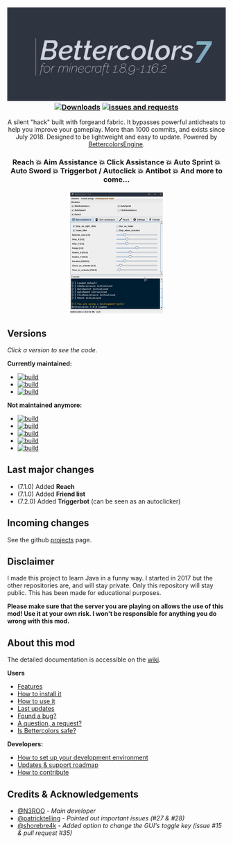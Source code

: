 <h3 align="center">
  <img src=".github/header.png">
  <br>
  <a href="https://github.com/N3ROO/Bettercolors/releases"><img alt="Downloads" src="https://img.shields.io/github/downloads/n3roo/bettercolors/total.svg"/></a>
    <a href="https://github.com/N3ROO/Bettercolors/issues"><img alt="issues and requests" src="https://img.shields.io/github/issues/n3roo/bettercolors.svg?label=issues%20or%20requests"/></a>
</h3>

<p align="center">
  A silent "hack" built with forgeand fabric. It bypasses powerful anticheats to help you improve your gameplay. More than 1000 commits, and exists since July 2018. Designed to be lightweight and easy to update. Powered by <a href="https://github.com/N3ROO/BettercolorsEngine">BettercolorsEngine</a>.
</p>

<h3 align="center">
  <b>Reach 💥 Aim Assistance 💥 Click Assistance 💥 Auto Sprint 💥 Auto Sword 💥 Triggerbot / Autoclick 💥 Antibot 💥 And more to come...</b>
  <br><br>
  <img src=".github/illustration.gif">
</h3>

## Versions
*Click a version to see the code.*

**Currently maintained:**
- [![build](https://img.shields.io/github/workflow/status/N3ROO/Bettercolors/Build%20MC1.8.9?label=Bettercolors%207.3.0%20for%20MC1.8.9%20(forge))](https://github.com/N3ROO/Bettercolors/tree/MC_1.8.9)
- [![build](https://img.shields.io/github/workflow/status/N3ROO/Bettercolors/Build%20MC1.16.2?label=Bettercolors%207.3.0%20for%20MC1.16.2%20(forge))](https://github.com/N3ROO/Bettercolors/tree/MC_1.16.2)
- [![build](https://img.shields.io/github/workflow/status/N3ROO/Bettercolors/Build%20MC1.16.2_fabric?label=Bettercolors%207.3.0%20for%20MC1.16.2%20(fabric))](https://github.com/N3ROO/Bettercolors/tree/MC_1.16.2_fabric) 

**Not maintained anymore:**
- [![build](https://img.shields.io/github/workflow/status/N3ROO/Bettercolors/Build%20MC1.12.2?label=Bettercolors%206.1.0%20for%20MC1.12.2%20(forge))](https://github.com/N3ROO/Bettercolors/tree/MC_1.12.2)
- [![build](https://img.shields.io/github/workflow/status/N3ROO/Bettercolors/Build%20MC1.13.2?label=Bettercolors%206.0.0%20for%20MC1.13.2%20(forge))](https://github.com/N3ROO/Bettercolors/tree/MC_1.13.2)
- [![build](https://img.shields.io/github/workflow/status/N3ROO/Bettercolors/Build%20MC1.14.4?label=Bettercolors%206.1.0%20for%20MC1.14.4%20(forge))](https://github.com/N3ROO/Bettercolors/tree/MC_1.14.4)
- [![build](https://img.shields.io/github/workflow/status/N3ROO/Bettercolors/Build%20MC1.15.2?label=Bettercolors%206.1.2%20for%20MC1.15.2%20(forge))](https://github.com/N3ROO/Bettercolors/tree/MC_1.15.2)
- [![build](https://img.shields.io/github/workflow/status/N3ROO/Bettercolors/Build%20MC1.16.1?label=Bettercolors%207.2.0%20for%20MC1.16.1%20(forge))](https://github.com/N3ROO/Bettercolors/tree/MC_1.16.1)


## Last major changes

- (7.1.0) Added **Reach**
- (7.1.0) Added **Friend list**
- (7.2.0) Added **Triggerbot** (can be seen as an autoclicker)

## Incoming changes

See the github [projects](https://github.com/N3ROO/Bettercolors/projects) page.

## Disclaimer

I made this project to learn Java in a funny way. I started in 2017 but the other repositories are, and will stay private. Only this repository will stay public. This has been made for educational purposes.

**Please make sure that the server you are playing on allows the use of this mod! Use it at your own risk. I won't be responsible for anything you do wrong with this mod.**

## About this mod

The detailed documentation is accessible on the [wiki](https://github.com/N3ROO/Bettercolors/wiki).

**Users**
- [Features](https://github.com/N3ROO/Bettercolors/wiki/2.-Features)
- [How to install it](https://github.com/N3ROO/Bettercolors/wiki/1.-User-section)
- [How to use it](https://github.com/N3ROO/Bettercolors/wiki/1.-User-section)
- [Last updates](https://github.com/N3ROO/Bettercolors/wiki/4.-Updates-&-Support-roadmap)
- [Found a bug?](https://github.com/N3ROO/Bettercolors/issues/new?assignees=&labels=&template=bug_report.md&title=)
- [A question, a request?](https://github.com/N3ROO/Bettercolors/issues/new?assignees=&labels=&template=feature_request.md&title=)
- [Is Bettercolors safe?](https://github.com/N3ROO/Bettercolors/wiki/0.-What-makes-Bettercolors-undetectable)

**Developers:**
- [How to set up your development environment](https://github.com/N3ROO/Bettercolors/wiki/3.-Developer-section)
- [Updates & support roadmap](https://github.com/N3ROO/Bettercolors/wiki/4.-Updates-&-Support-roadmap)
- [How to contribute](https://github.com/N3ROO/Bettercolors/wiki/3.-Developer-section#contributing)

## Credits & Acknowledgements

- [@N3ROO](https://github.com/N3ROO)  - *Main developer*
- [@patricktelling](https://github.com/patricktelling) - *Pointed out important issues (#27 & #28)*
- [@shorebre4k](https://github.com/shorebre4k) - *Added option to change the GUI's toggle key (issue #15 & pull request #35)*
